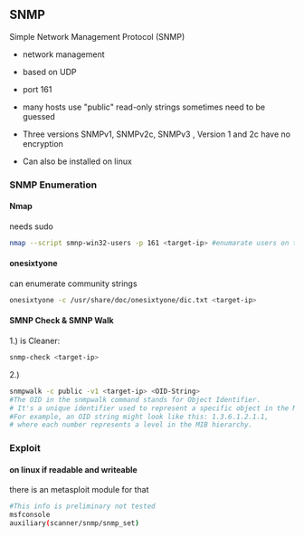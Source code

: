 ## SNMP

Simple Network Management Protocol (SNMP)
- network management 
- based on UDP
- port 161
- many hosts use "public" read-only strings sometimes need to be guessed
- Three versions SNMPv1, SNMPv2c, SNMPv3 , Version 1 and 2c have no encryption

- Can also be installed on linux
### SNMP Enumeration

#### Nmap
needs sudo

```sh
nmap --script smnp-win32-users -p 161 <target-ip> #enumarate users on that machine
```

#### onesixtyone
can enumerate community strings

```sh
onesixtyone -c /usr/share/doc/onesixtyone/dic.txt <target-ip>
```

#### SMNP Check & SMNP Walk
1.) is Cleaner:
```sh
snmp-check <target-ip> 
```
2.)
```sh   
snmpwalk -c public -v1 <target-ip> <OID-String> 
#The OID in the snmpwalk command stands for Object Identifier. 
# It's a unique identifier used to represent a specific object in the Management Information Base (MIB) hierarchy in SNMP (Simple Network Management Protocol).
#For example, an OID string might look like this: 1.3.6.1.2.1.1, 
# where each number represents a level in the MIB hierarchy.
```

### Exploit

#### on linux if readable and writeable
there is an metasploit module for that
```sh
#This info is preliminary not tested
msfconsole
auxiliary(scanner/snmp/snmp_set)
```